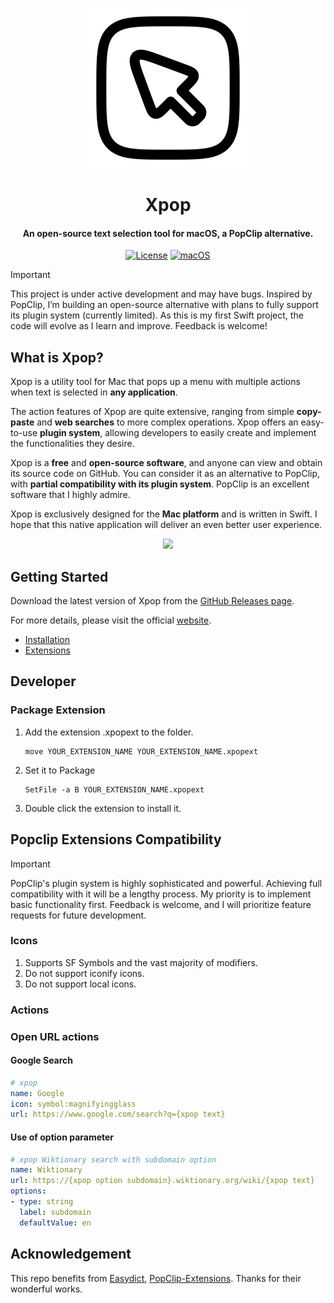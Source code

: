 <p align="center">
  <picture>
    <!-- 深色模式图片 -->
    <source srcset="Xpop/Assets.xcassets/AppIcon-White.appiconset/solar--cursor-square-linear-256x256.png" media="(prefers-color-scheme: dark)">
    <!-- 浅色模式图片 -->
    <source srcset="Xpop/Assets.xcassets/AppIcon.appiconset/solar--cursor-square-linear-256x256.png" media="(prefers-color-scheme: light)">
    <!-- 默认图片 -->
    <img src="Xpop/Assets.xcassets/AppIcon.appiconset/solar--cursor-square-linear-256x256.png" alt="App Icon">
  </picture>
</p>
<h1 align="center">Xpop</h1>
<h4 align="center">An open-source text selection tool for macOS, a PopClip alternative.</h4>

<p align="center">
<a href="https://github.com/DongqiShen/Xpop/blob/main/LICENSE">
<img src="https://img.shields.io/github/license/dongqishen/xpop" alt="License"></a>          
<a href="https://img.shields.io/badge/-macOS-black?&logo=apple&logoColor=white">
<img src="https://img.shields.io/badge/-macOS-black?&logo=apple&logoColor=white" alt="macOS"></a>  

> [!IMPORTANT]
> This project is under active development and may have bugs. Inspired by PopClip, I’m building an open-source alternative with plans to fully support its plugin system (currently limited). As this is my first Swift project, the code will evolve as I learn and improve. Feedback is welcome!

## What is Xpop?

Xpop is a utility tool for Mac that pops up a menu with multiple actions when text is selected in **any application**.

The action features of Xpop are quite extensive, ranging from simple **copy-paste** and **web searches** to more complex operations. Xpop offers an easy-to-use **plugin system**, allowing developers to easily create and implement the functionalities they desire.

Xpop is a **free** and **open-source software**, and anyone can view and obtain its source code on GitHub. You can consider it as an alternative to PopClip, with **partial compatibility with its plugin system**. PopClip is an excellent software that I highly admire.

Xpop is exclusively designed for the **Mac platform** and is written in Swift. I hope that this native application will deliver an even better user experience.

<p align="center">
  <img src="assets/xpop-translate.gif">
</p>

## Getting Started

Download the latest version of Xpop from the [GitHub Releases page](https://github.com/DongqiShen/Xpop/releases).

For more details, please visit the official [website](https://xpop.oneapis.uk).
- [Installation](https://xpop.oneapis.uk/guide/installation)
- [Extensions](https://xpop.oneapis.uk/guide/extensions)

## Developer

### Package Extension
1. Add the extension .xpopext to the folder.
   ```
   move YOUR_EXTENSION_NAME YOUR_EXTENSION_NAME.xpopext
   ```
2. Set it to Package
   ```
   SetFile -a B YOUR_EXTENSION_NAME.xpopext
   ``` 
3. Double click the extension to install it.

## Popclip Extensions Compatibility
> [!IMPORTANT]
> PopClip's plugin system is highly sophisticated and powerful. Achieving full compatibility with it will be a lengthy process. My priority is to implement basic functionality first. Feedback is welcome, and I will prioritize feature requests for future development.


### Icons
1. Supports SF Symbols and the vast majority of modifiers.
2. Do not support iconify icons.
3. Do not support local icons.

### Actions

### Open URL actions

#### Google Search
```yaml
# xpop
name: Google
icon: symbol:magnifyingglass
url: https://www.google.com/search?q={xpop text}
```

#### Use of option parameter
```yaml
# xpop Wiktionary search with subdomain option
name: Wiktionary
url: https://{xpop option subdomain}.wiktionary.org/wiki/{xpop text}
options:
- type: string
  label: subdomain
  defaultValue: en
```

## Acknowledgement

This repo benefits from [Easydict](https://github.com/tisfeng/Easydict), [PopClip-Extensions](https://github.com/pilotmoon/PopClip-Extensions). Thanks for their wonderful works.
